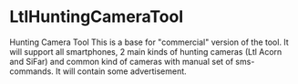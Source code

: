 # LtlHuntingCameraTool
Hunting Camera Tool
This is a base for "commercial" version of the tool.
It will support all smartphones, 2 main kinds of hunting cameras (Ltl Acorn and SiFar) and 
common kind of cameras with manual set of sms-commands.
It will contain some advertisement.
